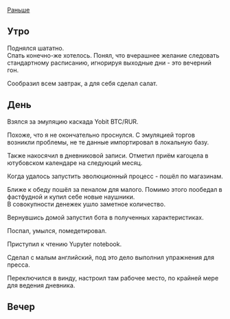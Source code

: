 [Раньше](2020.01.29.md)
## Утро
Поднялся шататно.  
Спать конечно-же хотелось. Понял, что вчерашнее желание следовать стандартному расписанию, игнорируя выходные дни - это вечерний гон.

Сообразил всем завтрак, а для себя сделал салат.
## День
Взялся за эмуляцию каскада Yobit BTC/RUR.

Похоже, что я не окончательно проснулся. С эмуляцией торгов возникли проблемы, не те данные импортировал в локальную базу.

Также накосячил в дневниковой записи. Отметил приём кагоцела в ютубовском календаре на следуюций месяц.

Когда удалось запустить эволюционный процесс - пошёл по магазинам.

Ближе к обеду пошёл за пеналом для малого. Помимо этого пообедал в фастфудной и купил себе новые наушники.  
В совокупности денежек ушло заметное количество.

Вернувшись домой запустил бота в полученных характеристиках.

Поспал, умылся, помедетировал.

Приступил к чтению Yupyter notebook.

Сделал с малым английский, под это дело выполнил упражнения для пресса.

Переключился в винду, настроил там рабочее место, по крайней мере для ведения дневника.
## Вечер